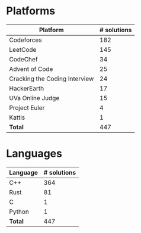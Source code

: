# Platforms
Platform | # solutions
-------- | -----------
Codeforces | 182
LeetCode | 145
CodeChef | 34
Advent of Code | 25
Cracking the Coding Interview | 24
HackerEarth | 17
UVa Online Judge | 15
Project Euler | 4
Kattis | 1
**Total** | 447

# Languages
Language | # solutions
-------- | -----------
C++ | 364
Rust | 81
C | 1
Python | 1
**Total** | 447

